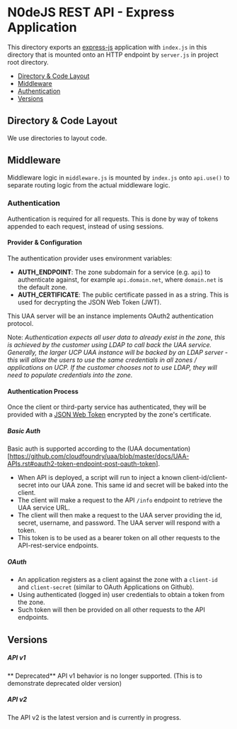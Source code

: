 # N0deJS REST API - Express Application

This directory exports an [express-js](https://github.com/expressjs/express) application with ```index.js``` in this directory that is mounted onto an HTTP endpoint by ```server.js``` in project root directory.

 - [Directory & Code Layout](#directory--code-layout)
 - [Middleware](#middleware)
 - [Authentication](#authentication)
 - [Versions](#versions)



## Directory & Code Layout
We use directories to layout code.

## Middleware
Middleware logic in ```middleware.js``` is mounted by ```index.js``` onto ```api.use()``` to separate routing logic from the actual middleware logic.

### Authentication
Authentication is required for all requests. This is done by way of tokens appended to each request, instead of using sessions.

#### Provider & Configuration
The authentication provider uses environment variables:
 - **AUTH_ENDPOINT**: The zone subdomain for a service (e.g. `api`) to authenticate against, for example `api.domain.net`, where `domain.net` is the default zone.
 - **AUTH_CERTIFICATE**: The public certificate passed in as a string. This is used for decrypting the JSON Web Token (JWT).

This UAA server will be an instance implements OAuth2 authentication protocol.

Note: *Authentication expects all user data to already exist in the zone, this is achieved by the customer using LDAP to call back the UAA service. Generally, the larger UCP UAA instance will be backed by an LDAP server - this will allow the users to use the same credentials in all zones / applications on UCP. If the customer chooses not to use LDAP, they will need to populate credentials into the zone.*

#### Authentication Process
Once the client or third-party service has authenticated, they will be provided with a [JSON Web Token](https://jwt.io/) encrypted by the zone's certificate.

##### Basic Auth
Basic auth is supported according to the (UAA documentation)[https://github.com/cloudfoundry/uaa/blob/master/docs/UAA-APIs.rst#oauth2-token-endpoint-post-oauth-token].
 - When API is deployed, a script will run to inject a known client-id/client-secret into our UAA zone. This same id and secret will be baked into the client.
 - The client will make a request to the API ```/info``` endpoint to retrieve the UAA service URL.
 - The client will then make a request to the UAA server providing the id, secret, username, and password. The UAA server will respond with a token.
 - This token is to be used as a bearer token on all other requests to the API-rest-service endpoints.

##### OAuth
 - An application registers as a client against the zone with a ```client-id``` and ```client-secret``` (similar to OAuth Applications on Github).
 - Using authenticated (logged in) user credentials to obtain a token from the zone.
 - Such token will then be provided on all other requests to the API endpoints.



## Versions
##### API v1
** Deprecated**
API v1 behavior is no longer supported. (This is to demonstrate deprecated older version)

##### API v2
The API v2 is the latest version and is currently in progress.
